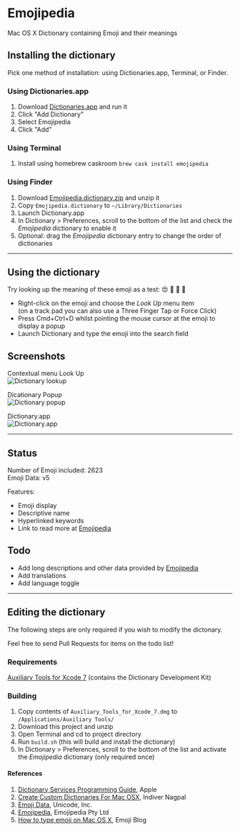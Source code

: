 # Emojipedia
Mac OS X Dictionary containing Emoji and their meanings

## Installing the dictionary

Pick one method of installation: using Dictionaries.app, Terminal, or Finder.

### Using Dictionaries.app
1. Download [Dictionaries.app](https://dictionaries.io) and run it
2. Click "Add Dictionary" 
3. Select Emojipedia
4. Click "Add"

### Using Terminal
1. Install using homebrew caskroom `brew cask install emojipedia`

### Using Finder
1. Download [Emojipedia.dictionary.zip](https://github.com/gingerbeardman/Emojipedia/releases/download/20170406/Emojipedia.dictionary.zip) and unzip it
2. Copy `Emojipedia.dictionary` to `~/Library/Dictionaries`
3. Launch Dictionary.app
4. In Dictionary > Preferences, scroll to the bottom of the list and check the *Emojipedia* dictionary to enable it
5. Optional: drag the *Emojipedia* dictionary entry to change the order of dictionaries

---

## Using the dictionary

Try looking up the meaning of these emoji as a test: 😍 🔰 💮 💩

* Right-click on the emoji and choose the _Look Up_ menu item  
  (on a track pad you can also use a Three Finger Tap or Force Click)
* Press Cmd+Ctrl+D whilst pointing the mouse cursor at the emoji to display a popup
* Launch Dictionary and type the emoji into the search field

## Screenshots

Contextual menu Look Up  
![Dictionary lookup](https://github.com/gingerbeardman/Emojipedia/blob/master/screenshot_emoji-dictionary_lookup.png)

Dicationary Popup  
![Dictionary popup](https://github.com/gingerbeardman/Emojipedia/blob/master/screenshot_emoji-dictionary_popup.png)

Dictionary.app  
![Dictionary.app](https://github.com/gingerbeardman/Emojipedia/blob/master/screenshot_emoji-dictionary_app.png)

---

## Status
Number of Emoji included: 2623  
Emoji Data: v5

Features: 
* Emoji display
* Descriptive name
* Hyperlinked keywords
* Link to read more at [Emojipedia](http://emojipedia.org)

## Todo
* Add long descriptions and other data provided by [Emojipedia](http://emojipedia.org)
* Add translations
* Add language toggle

---

## Editing the dictionary

The following steps are only required if you wish to modify the dictonary. 

Feel free to send Pull Requests for items on the todo list!

### Requirements

[Auxiliary Tools for Xcode 7](http://adcdownload.apple.com/Developer_Tools/Auxiliary_Tools_for_Xcode_7/Auxiliary_Tools_for_Xcode_7.dmg) (contains the Dictionary Development Kit)

### Building

1. Copy contents of `Auxiliary_Tools_for_Xcode_7.dmg` to `/Applications/Auxiliary Tools/`
2. Download this project and unzip
3. Open Terminal and cd to project directory
4. Run `build.sh` (this will build and install the dictionary)
5. In Dictionary > Preferences, scroll to the bottom of the list and activate the *Emojipedia* dictionary (only required once)

#### References
1. [Dictionary Services Programming Guide](https://developer.apple.com/library/mac/documentation/UserExperience/Conceptual/DictionaryServicesProgGuide/Introduction/Introduction.html#//apple_ref/doc/uid/TP40006152-CH1-SW1), Apple
2. [Create Custom Dictionaries For Mac OSX](http://blog.nagpals.com/mac-dictionaries/), Indiver Nagpal
3. [Emoji Data](http://unicode.org/emoji/charts/emoji-list.html), Unicode, Inc.
4. [Emojipedia](http://emojipedia.org), Emojipedia Pty Ltd
5. [How to type emoji on Mac OS X](http://blog.getemoji.com/emoji-keyboard-mac), Emoji Blog
